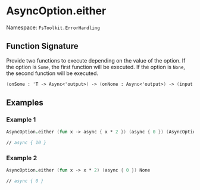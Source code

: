 # AsyncOption.either

Namespace: `FsToolkit.ErrorHandling`

## Function Signature

Provide two functions to execute depending on the value of the option. If the option is `Some`, the first function will be executed. If the option is `None`, the second function will be executed.

```fsharp
(onSome : 'T -> Async<'output>) -> (onNone : Async<'output>) -> (input : Async<'T option>) -> Async<'output>
```

## Examples

### Example 1

```fsharp
AsyncOption.either (fun x -> async { x * 2 }) (async { 0 }) (AsyncOption.some 5)

// async { 10 }
```

### Example 2

```fsharp
AsyncOption.either (fun x -> x * 2) (async { 0 }) None

// async { 0 }
```

